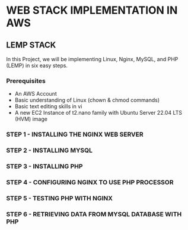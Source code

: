# WEB STACK IMPLEMENTATION IN AWS

## LEMP STACK 

In this Project, we will be implementing Linux, Nginx, MySQL, and PHP (LEMP) in six easy steps. 

### Prerequisites 
- An AWS Account 
- Basic understanding of Linux (chown & chmod commands)
- Basic text editing skills in vi
- A new EC2 Instance of t2.nano family with Ubuntu Server 22.04 LTS (HVM) image


### STEP 1 - INSTALLING THE NGINX WEB SERVER

### STEP 2 - INSTALLING MYSQL

### STEP 3 - INSTALLING PHP

### STEP 4 - CONFIGURING NGINX TO USE PHP PROCESSOR

### STEP 5 - TESTING PHP WITH NGINX

### STEP 6 - RETRIEVING DATA FROM MYSQL DATABASE WITH PHP